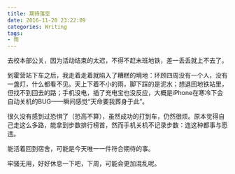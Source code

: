```yaml
---
title: 期待落空
date: 2016-11-20 23:22:09
categories: Writing
tags:
- 雨
---
```


去校本部公关，因为活动结束的太迟，不得不赶末班地铁，差一丢丢就上不去了。

到霍营站下车之后，我走着走着就陷入了糟糕的境地：环顾四周没有一个人，没有一盏灯，什么都看不见。天上下着不小的雨，脚下踩的是泥水；想退回地铁站里，但找不到回去的路；手机没电，插了充电宝也没反应，大概是iPhone在寒冷下会自动关机的BUG——瞬间感觉“天命要我葬身于此”。

<!--more-->

很久没有感到过恐惧了（恐高不算），虽然成功的打到车，仍然很烦。原本觉得自己走这么多路，能拿到步数排行榜首，然而手机关机不记录步数：连这种都事与愿违。

能活着回到宿舍，可能是今天唯一一件符合期待的事。

牢骚无用，好好休息一下吧，下周，可能会更加混乱呢。
